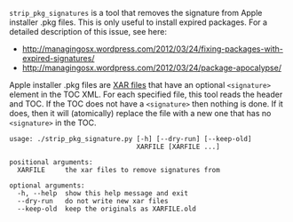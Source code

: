 ``strip_pkg_signatures`` is a tool that removes the signature from Apple
installer .pkg files. This is only useful to install expired packages. For a
detailed description of this issue, see here:

* http://managingosx.wordpress.com/2012/03/24/fixing-packages-with-expired-signatures/
* http://managingosx.wordpress.com/2012/03/24/package-apocalypse/

Apple installer .pkg files are [XAR files](http://code.google.com/p/xar/)
that have an optional ``<signature>`` element in the TOC XML. For each
specified file, this tool reads the header and TOC. If the TOC does not
have a ``<signature>`` then nothing is done. If it does, then it will
(atomically) replace the file with a new one that has no ``<signature>`` in
the TOC.

    usage: ./strip_pkg_signature.py [-h] [--dry-run] [--keep-old]
                                    XARFILE [XARFILE ...]

    positional arguments:
      XARFILE     the xar files to remove signatures from

    optional arguments:
      -h, --help  show this help message and exit
      --dry-run   do not write new xar files
      --keep-old  keep the originals as XARFILE.old
